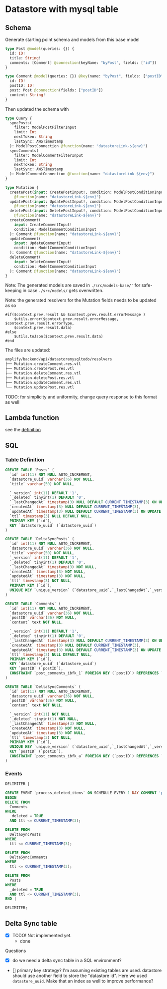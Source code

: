 # Datastore with mysql table

## Schema

Generate starting point schema and models from this base model

```graphql
type Post @model(queries: {}) {
  id: ID!
  title: String!
  comments: [Comment] @connection(keyName: "byPost", fields: ["id"])
}

type Comment @model(queries: {}) @key(name: "byPost", fields: ["postID"]) {
  id: ID!
  postID: ID!
  post: Post @connection(fields: ["postID"])
  content: String!
}
```

Then updated the schema with

```graphql
type Query {
  syncPosts(
    filter: ModelPostFilterInput
    limit: Int
    nextToken: String
    lastSync: AWSTimestamp
  ): ModelPostConnection @function(name: "datastoreLink-${env}")
  syncComments(
    filter: ModelCommentFilterInput
    limit: Int
    nextToken: String
    lastSync: AWSTimestamp
  ): ModelCommentConnection @function(name: "datastoreLink-${env}")
}

type Mutation {
  createPost(input: CreatePostInput!, condition: ModelPostConditionInput): Post
    @function(name: "datastoreLink-${env}")
  updatePost(input: UpdatePostInput!, condition: ModelPostConditionInput): Post
    @function(name: "datastoreLink-${env}")
  deletePost(input: DeletePostInput!, condition: ModelPostConditionInput): Post
    @function(name: "datastoreLink-${env}")
  createComment(
    input: CreateCommentInput!
    condition: ModelCommentConditionInput
  ): Comment @function(name: "datastoreLink-${env}")
  updateComment(
    input: UpdateCommentInput!
    condition: ModelCommentConditionInput
  ): Comment @function(name: "datastoreLink-${env}")
  deleteComment(
    input: DeleteCommentInput!
    condition: ModelCommentConditionInput
  ): Comment @function(name: "datastoreLink-${env}")
}
```

Note: The generated models are saved in `./src/models-base/'` for safe-keeping in case `./src/models/` gets overwritten.

Note: the generated resolvers for the Mutation fields needs to be updated as so

```vtl
#if($context.prev.result && $context.prev.result.errorMessage )
    $utils.error($context.prev.result.errorMessage, $context.prev.result.errorType,
    $context.prev.result.data)
#else
    $utils.toJson($context.prev.result.data)
#end
```

The files are updated:

```bash
amplify/backend/api/datastoremysqltodo/resolvers
├── Mutation.createComment.res.vtl
├── Mutation.createPost.res.vtl
├── Mutation.deleteComment.res.vtl
├── Mutation.deletePost.res.vtl
├── Mutation.updateComment.res.vtl
└── Mutation.updatePost.res.vtl
```

TODO: for simplicity and uniformity, change query response to this format as well

## Lambda function

see the [definition](./amplify/backend/function/datastoreLink/src/index.js)

## SQL

### Table Definition

```sql
CREATE TABLE `Posts` (
  `id` int(11) NOT NULL AUTO_INCREMENT,
  `datastore_uuid` varchar(36) NOT NULL,
  `title` varchar(50) NOT NULL,

  `_version` int(11) DEFAULT '1',
  `_deleted` tinyint(1) DEFAULT '0',
  `_lastChangedAt` timestamp(3) NULL DEFAULT CURRENT_TIMESTAMP(3) ON UPDATE CURRENT_TIMESTAMP(3),
  `createdAt` timestamp(3) NULL DEFAULT CURRENT_TIMESTAMP(3),
  `updatedAt` timestamp(3) NULL DEFAULT CURRENT_TIMESTAMP(3) ON UPDATE CURRENT_TIMESTAMP(3),
  `ttl` timestamp(3) NULL DEFAULT NULL,
  PRIMARY KEY (`id`),
  KEY `datastore_uuid` (`datastore_uuid`)
) 
```

```sql
CREATE TABLE `DeltaSyncPosts` (
  `id` int(11) NOT NULL AUTO_INCREMENT,
  `datastore_uuid` varchar(36) NOT NULL,
  `title` varchar(50) NOT NULL,
  `_version` int(11) DEFAULT '1',
  `_deleted` tinyint(1) DEFAULT '0',
  `_lastChangedAt` timestamp(3) NOT NULL,
  `createdAt` timestamp(3) NOT NULL,
  `updatedAt` timestamp(3) NOT NULL,
  `ttl` timestamp(3) NOT NULL,
  PRIMARY KEY (`id`),
  UNIQUE KEY `unique_version` (`datastore_uuid`,`_lastChangedAt`,`_version`)
)
```

```sql
CREATE TABLE `Comments` (
  `id` int(11) NOT NULL AUTO_INCREMENT,
  `datastore_uuid` varchar(36) NOT NULL,
  `postID` varchar(36) NOT NULL,
  `content` text NOT NULL,

  `_version` int(11) DEFAULT '1',
  `_deleted` tinyint(1) DEFAULT '0',
  `_lastChangedAt` timestamp(3) NULL DEFAULT CURRENT_TIMESTAMP(3) ON UPDATE CURRENT_TIMESTAMP(3),
  `createdAt` timestamp(3) NULL DEFAULT CURRENT_TIMESTAMP(3),
  `updatedAt` timestamp(3) NULL DEFAULT CURRENT_TIMESTAMP(3) ON UPDATE CURRENT_TIMESTAMP(3),
  `ttl` timestamp(3) NULL DEFAULT NULL,
  PRIMARY KEY (`id`),
  KEY `datastore_uuid` (`datastore_uuid`)
  KEY `postID` (`postID`),
  CONSTRAINT `post_comments_ibfk_1` FOREIGN KEY (`postID`) REFERENCES `Posts` (`datastore_uuid`)
)
```

```sql
CREATE TABLE `DeltaSyncComments` (
  `id` int(11) NOT NULL AUTO_INCREMENT,
  `datastore_uuid` varchar(36) NOT NULL,
  `postID` varchar(36) NOT NULL,
  `content` text NOT NULL,

  `_version` int(11) NOT NULL
  `_deleted` tinyint(1) NOT NULL,
  `_lastChangedAt` timestamp(3) NOT NULL,
  `createdAt` timestamp(3) NOT NULL,
  `updatedAt` timestamp(3) NOT NULL,
  `ttl` timestamp(3) NOT NULL,
  PRIMARY KEY (`id`),
  UNIQUE KEY `unique_version` (`datastore_uuid`,`_lastChangedAt`,`_version`),
  KEY `postID` (`postID`),
  CONSTRAINT `post_comments_ibfk_a` FOREIGN KEY (`postID`) REFERENCES `Posts` (`datastore_uuid`)
)
```

### Events

```sql
DELIMITER |

CREATE EVENT `process_deleted_items` ON SCHEDULE EVERY 1 DAY COMMENT 'purge deleted items' DO 
BEGIN
DELETE FROM
  Comments
WHERE
  _deleted = TRUE
  AND ttl <= CURRENT_TIMESTAMP(3);

DELETE FROM
  DeltaSyncPosts
WHERE
  ttl <= CURRENT_TIMESTAMP(3);

DELETE FROM
  DeltaSyncComments
WHERE
  ttl <= CURRENT_TIMESTAMP(3);

DELETE FROM
  Posts
WHERE
  _deleted = TRUE
  AND ttl <= CURRENT_TIMESTAMP(3);
END |

DELIMITER;
```

## Delta Sync table

- [x] TODO! Not implemented yet.
  - done

Questions

- [x] do we need a delta sync table in a SQL environment?
- [] primary key strategy? I'm assuming existing tables are used. datastore should use another field to store the "datastore id". Here we used `datastore_uuid`. Make that an index as well to improve performance?
